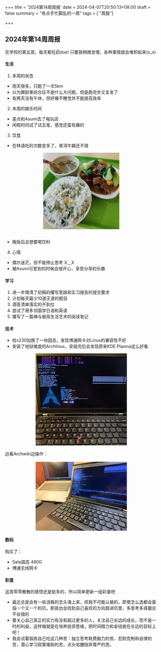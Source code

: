 +++
title = '2024第14周周报'
date = 2024-04-07T20:50:13+08:00
draft = false
summary = "有点手忙脚乱的一周"
tags = [ "周报"]

+++
## 2024年第14周周报
在学校的第五周，每天都在赶due!  只要我稍微怠慢，各种事情就会堆积起来(x_x)

#### 生活
1. 本周的状态
- 雨天很多，只跑了一次5km
- 以为髂胫束综合征不是什么大问题，但是跑完步又复发了
- 有两天没有午休，但好像不睡觉并不能提高效率
2. 本周的娱乐时间
- 差点和Asumi去了电玩店
- 闲暇时间试了试五笔，感觉还蛮有趣的
3. 饮食
- 在林语吃的次数变多了，普洱牛腩还不错
<div style="display: flex; justify-content: center;">
    <img src="https://raw.githubusercontent.com/looechao/blogimg/main/week14_3.jpg" style="width: 50%;" /> 
</div>

</br>

- 晚饭后总想要喝饮料
4. 心情
- 偶尔迷茫，但不能停止思考 X﹏X
- 被Asumi可爱到的时候会很开心，享受分享的乐趣

#### 学习
1. 进一步理清了初稿的攥写思路和实习报告的提交要求
2. 计划每天最少10道王道的题目
3. 滴答清单落实的不到位
4. 尝试了用多邻国学日语和英语
5. 攥写了一篇禅与极简生活艺术的阅读笔记

#### 技术
- 给x230加换了一块固态，发现博通网卡对Linux的兼容性不好
- 安装了地狱难度的Archlinux，安装完后会发现原来KDE Plasma这么好看
<div style="display: flex; justify-content: center;">
    <img src="https://raw.githubusercontent.com/looechao/blogimg/main/week14_1.jpg" style="width: 60%;" /> 
</div>
</br>边看Archwiki边操作：</br>

</br>

<div style="display: flex; justify-content: center;">
    <img src="https://raw.githubusercontent.com/looechao/blogimg/main/week14_2.jpg" style="width: 60%;" /> 
</div>

#### 数码
购买了：
- Sata固态 480G
- 博通无线网卡

#### 彩蛋
这周零零散散的感悟还是挺多的，所以简单更新一组彩蛋吧
- 最近总是会有一些消极的念头涌上来，但我不可能认输的，即使怎么选都会面临一个又一个的坑，那我也会找到自己喜欢的方向跳进坑里，多思考多琢磨总不会错的
- 要关心自己真正的实力有没有超过更多的人，关注自己长远的成长，而不是一时的利益，这样做就是在培养投资思维，把时间精力和金钱放在长远的目标上吧！
- 我会试着锻炼自己吃这几种苦：独立思考耗费脑力的苦，忍耐克制和自律的苦，潜心学习寂寞难耐的苦，点头哈腰抛弃尊严的苦。